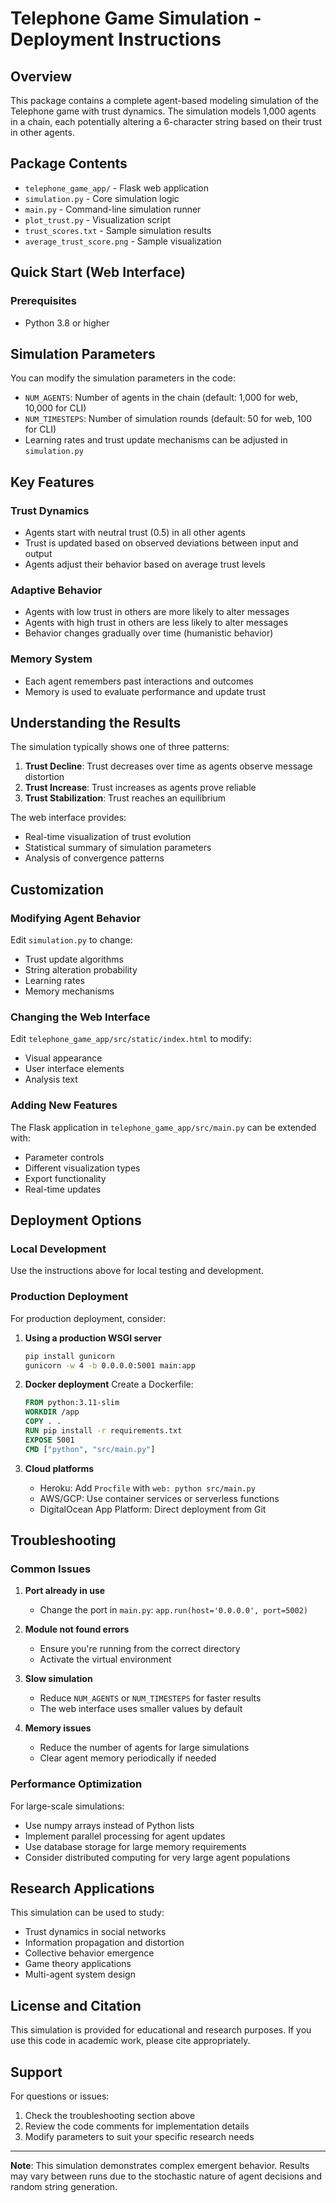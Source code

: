 # Telephone Game Simulation - Deployment Instructions

## Overview
This package contains a complete agent-based modeling simulation of the Telephone game with trust dynamics. The simulation models 1,000 agents in a chain, each potentially altering a 6-character string based on their trust in other agents.

## Package Contents
- `telephone_game_app/` - Flask web application
- `simulation.py` - Core simulation logic
- `main.py` - Command-line simulation runner
- `plot_trust.py` - Visualization script
- `trust_scores.txt` - Sample simulation results
- `average_trust_score.png` - Sample visualization

## Quick Start (Web Interface)

### Prerequisites
- Python 3.8 or higher


## Simulation Parameters

You can modify the simulation parameters in the code:

- `NUM_AGENTS`: Number of agents in the chain (default: 1,000 for web, 10,000 for CLI)
- `NUM_TIMESTEPS`: Number of simulation rounds (default: 50 for web, 100 for CLI)
- Learning rates and trust update mechanisms can be adjusted in `simulation.py`

## Key Features

### Trust Dynamics
- Agents start with neutral trust (0.5) in all other agents
- Trust is updated based on observed deviations between input and output
- Agents adjust their behavior based on average trust levels

### Adaptive Behavior
- Agents with low trust in others are more likely to alter messages
- Agents with high trust in others are less likely to alter messages
- Behavior changes gradually over time (humanistic behavior)

### Memory System
- Each agent remembers past interactions and outcomes
- Memory is used to evaluate performance and update trust

## Understanding the Results

The simulation typically shows one of three patterns:

1. **Trust Decline**: Trust decreases over time as agents observe message distortion
2. **Trust Increase**: Trust increases as agents prove reliable
3. **Trust Stabilization**: Trust reaches an equilibrium

The web interface provides:
- Real-time visualization of trust evolution
- Statistical summary of simulation parameters
- Analysis of convergence patterns

## Customization

### Modifying Agent Behavior
Edit `simulation.py` to change:
- Trust update algorithms
- String alteration probability
- Learning rates
- Memory mechanisms

### Changing the Web Interface
Edit `telephone_game_app/src/static/index.html` to modify:
- Visual appearance
- User interface elements
- Analysis text

### Adding New Features
The Flask application in `telephone_game_app/src/main.py` can be extended with:
- Parameter controls
- Different visualization types
- Export functionality
- Real-time updates

## Deployment Options

### Local Development
Use the instructions above for local testing and development.

### Production Deployment
For production deployment, consider:

1. **Using a production WSGI server**
   ```bash
   pip install gunicorn
   gunicorn -w 4 -b 0.0.0.0:5001 main:app
   ```

2. **Docker deployment**
   Create a Dockerfile:
   ```dockerfile
   FROM python:3.11-slim
   WORKDIR /app
   COPY . .
   RUN pip install -r requirements.txt
   EXPOSE 5001
   CMD ["python", "src/main.py"]
   ```

3. **Cloud platforms**
   - Heroku: Add `Procfile` with `web: python src/main.py`
   - AWS/GCP: Use container services or serverless functions
   - DigitalOcean App Platform: Direct deployment from Git

## Troubleshooting

### Common Issues

1. **Port already in use**
   - Change the port in `main.py`: `app.run(host='0.0.0.0', port=5002)`

2. **Module not found errors**
   - Ensure you're running from the correct directory
   - Activate the virtual environment

3. **Slow simulation**
   - Reduce `NUM_AGENTS` or `NUM_TIMESTEPS` for faster results
   - The web interface uses smaller values by default

4. **Memory issues**
   - Reduce the number of agents for large simulations
   - Clear agent memory periodically if needed

### Performance Optimization

For large-scale simulations:
- Use numpy arrays instead of Python lists
- Implement parallel processing for agent updates
- Use database storage for large memory requirements
- Consider distributed computing for very large agent populations

## Research Applications

This simulation can be used to study:
- Trust dynamics in social networks
- Information propagation and distortion
- Collective behavior emergence
- Game theory applications
- Multi-agent system design

## License and Citation

This simulation is provided for educational and research purposes. If you use this code in academic work, please cite appropriately.

## Support

For questions or issues:
1. Check the troubleshooting section above
2. Review the code comments for implementation details
3. Modify parameters to suit your specific research needs

---

**Note**: This simulation demonstrates complex emergent behavior. Results may vary between runs due to the stochastic nature of agent decisions and random string generation.

